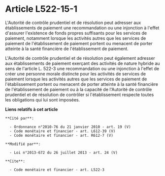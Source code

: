 # Article L522-15-1

L'Autorité de contrôle prudentiel et de résolution peut adresser aux établissements de paiement une recommandation ou une
injonction à l'effet d'assurer l'existence de fonds propres suffisants pour les services de paiement, notamment lorsque les
activités autres que les services de paiement de l'établissement de paiement portent ou menacent de porter atteinte à la
santé financière de l'établissement de paiement.

L'Autorité de contrôle prudentiel et de résolution peut également adresser aux établissements de paiement exerçant des
activités de nature hybride au sens de l'article L. 522-3 une recommandation ou une injonction à l'effet de créer une
personne morale distincte pour les activités de services de paiement lorsque les activités autres que les services de
paiement de l'établissement portent ou menacent de porter atteinte à la santé financière de l'établissement de paiement ou à
la capacité de l'Autorité de contrôle prudentiel et de résolution de contrôler si l'établissement respecte toutes les
obligations qui lui sont imposées.

**Liens relatifs à cet article**

	**Cité par**:

	  - Ordonnance n°2010-76 du 21 janvier 2010 - art. 19 (V)
	  - Code monétaire et financier - art. L612-39 (V)
	  - Code monétaire et financier - art. R612-7 (V)

	**Modifié par**:

	  - Loi n°2013-672 du 26 juillet 2013 - art. 24 (V)

	**Cite**:

	  - Code monétaire et financier - art. L522-3
